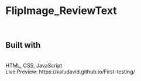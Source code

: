 # FlipImage_ReviewText
</br>

## Built with
</br>
HTML, CSS, JavaScript
</br>
Live Preview: https://kaludavid.github.io/First-testing/
